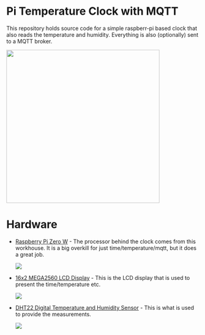 # Pi Temperature Clock with MQTT
This repository holds source code for a simple raspberr-pi based clock that also reads the temperature and humidity.  Everything is also (optionally) sent to a MQTT broker.

<img src="./images/piclock.jpg" width=400>

# Hardware
- [Raspberry Pi Zero W](https://amzn.to/2PeQ0qs)  - The processor behind the clock comes from this workhouse. It is a big overkill for just time/temperature/mqtt, but it does a great job.

    [<img src="https:////ws-na.amazon-adsystem.com/widgets/q?_encoding=UTF8&ASIN=B0748MPQT4&Format=_SL160_&ID=AsinImage&MarketPlace=US&ServiceVersion=20070822&WS=1&tag=nat1craft-20&language=en_US">](https://www.amazon.com/Vilros-Raspberry-Starter-Power-Premium/dp/B0748MPQT4?dchild=1&keywords=raspberry+pi+zero+w&qid=1619016479&sr=8-1&linkCode=li2&tag=nat1craft-20&linkId=b749a733f063627b4225d38201c11d27&language=en_US&ref_=as_li_ss_il)


- [16x2 MEGA2560 LCD Display](https://amzn.to/3arzD0Q) - This is the LCD display that is used to present the time/temperature etc.

    [<img src="https:////ws-na.amazon-adsystem.com/widgets/q?_encoding=UTF8&ASIN=B0711WLVP9&Format=_SL160_&ID=AsinImage&MarketPlace=US&ServiceVersion=20070822&WS=1&tag=nat1craft-20&language=en_US">](https://www.amazon.com/gp/product/B0711WLVP9?ie=UTF8&psc=1&linkCode=li2&tag=nat1craft-20&linkId=a4321b8be7f033fa7dda9d4f28c95bf9&language=en_US&ref_=as_li_ss_il)


- [DHT22 Digital Temperature and Humidity Sensor](https://amzn.to/3eqXIq6) - This is what is used to provide the measurements.

    [<img src="https://ws-na.amazon-adsystem.com/widgets/q?_encoding=UTF8&ASIN=B07H2RP26F&Format=_SL160_&ID=AsinImage&MarketPlace=US&ServiceVersion=20070822&WS=1&tag=nat1craft-20&language=en_US">](https://www.amazon.com/gp/product/B07H2RP26F?ie=UTF8&psc=1&linkCode=li2&tag=nat1craft-20&linkId=72beb92062b04c265c86a1c56f96861c&language=en_US&ref_=as_li_ss_il)


